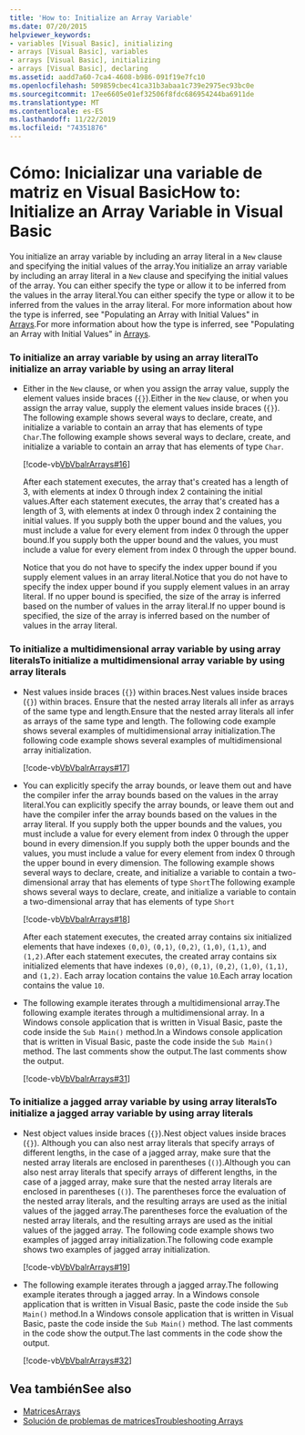 ```yaml
---
title: 'How to: Initialize an Array Variable'
ms.date: 07/20/2015
helpviewer_keywords:
- variables [Visual Basic], initializing
- arrays [Visual Basic], variables
- arrays [Visual Basic], initializing
- arrays [Visual Basic], declaring
ms.assetid: aadd7a60-7ca4-4608-b986-091f19e7fc10
ms.openlocfilehash: 509859cbec41ca31b3abaa1c739e2975ec93bc0e
ms.sourcegitcommit: 17ee6605e01ef32506f8fdc686954244ba6911de
ms.translationtype: MT
ms.contentlocale: es-ES
ms.lasthandoff: 11/22/2019
ms.locfileid: "74351876"
---
```

# <a name="how-to-initialize-an-array-variable-in-visual-basic"></a><span data-ttu-id="2bf40-102">Cómo: Inicializar una variable de matriz en Visual Basic</span><span class="sxs-lookup"><span data-stu-id="2bf40-102">How to: Initialize an Array Variable in Visual Basic</span></span>
<span data-ttu-id="2bf40-103">You initialize an array variable by including an array literal in a `New` clause and specifying the initial values of the array.</span><span class="sxs-lookup"><span data-stu-id="2bf40-103">You initialize an array variable by including an array literal in a `New` clause and specifying the initial values of the array.</span></span> <span data-ttu-id="2bf40-104">You can either specify the type or allow it to be inferred from the values in the array literal.</span><span class="sxs-lookup"><span data-stu-id="2bf40-104">You can either specify the type or allow it to be inferred from the values in the array literal.</span></span> <span data-ttu-id="2bf40-105">For more information about how the type is inferred, see "Populating an Array with Initial Values" in [Arrays](../../../../visual-basic/programming-guide/language-features/arrays/index.md).</span><span class="sxs-lookup"><span data-stu-id="2bf40-105">For more information about how the type is inferred, see "Populating an Array with Initial Values" in [Arrays](../../../../visual-basic/programming-guide/language-features/arrays/index.md).</span></span>  
  
### <a name="to-initialize-an-array-variable-by-using-an-array-literal"></a><span data-ttu-id="2bf40-106">To initialize an array variable by using an array literal</span><span class="sxs-lookup"><span data-stu-id="2bf40-106">To initialize an array variable by using an array literal</span></span>  
  
- <span data-ttu-id="2bf40-107">Either in the `New` clause, or when you assign the array value, supply the element values inside braces (`{}`).</span><span class="sxs-lookup"><span data-stu-id="2bf40-107">Either in the `New` clause, or when you assign the array value, supply the element values inside braces (`{}`).</span></span> <span data-ttu-id="2bf40-108">The following example shows several ways to declare, create, and initialize a variable to contain an array that has elements of type `Char`.</span><span class="sxs-lookup"><span data-stu-id="2bf40-108">The following example shows several ways to declare, create, and initialize a variable to contain an array that has elements of type `Char`.</span></span>  
  
     [!code-vb[VbVbalrArrays#16](~/samples/snippets/visualbasic/VS_Snippets_VBCSharp/VbVbalrArrays/VB/Class1.vb#16)]  
  
     <span data-ttu-id="2bf40-109">After each statement executes, the array that's created has a length of 3, with elements at index 0 through index 2 containing the initial values.</span><span class="sxs-lookup"><span data-stu-id="2bf40-109">After each statement executes, the array that's created has a length of 3, with elements at index 0 through index 2 containing the initial values.</span></span> <span data-ttu-id="2bf40-110">If you supply both the upper bound and the values, you must include a value for every element from index 0 through the upper bound.</span><span class="sxs-lookup"><span data-stu-id="2bf40-110">If you supply both the upper bound and the values, you must include a value for every element from index 0 through the upper bound.</span></span>  
  
     <span data-ttu-id="2bf40-111">Notice that you do not have to specify the index upper bound if you supply element values in an array literal.</span><span class="sxs-lookup"><span data-stu-id="2bf40-111">Notice that you do not have to specify the index upper bound if you supply element values in an array literal.</span></span> <span data-ttu-id="2bf40-112">If no upper bound is specified, the size of the array is inferred based on the number of values in the array literal.</span><span class="sxs-lookup"><span data-stu-id="2bf40-112">If no upper bound is specified, the size of the array is inferred based on the number of values in the array literal.</span></span>  
  
### <a name="to-initialize-a-multidimensional-array-variable-by-using-array-literals"></a><span data-ttu-id="2bf40-113">To initialize a multidimensional array variable by using array literals</span><span class="sxs-lookup"><span data-stu-id="2bf40-113">To initialize a multidimensional array variable by using array literals</span></span>  
  
- <span data-ttu-id="2bf40-114">Nest values inside braces (`{}`) within braces.</span><span class="sxs-lookup"><span data-stu-id="2bf40-114">Nest values inside braces (`{}`) within braces.</span></span> <span data-ttu-id="2bf40-115">Ensure that the nested array literals all infer as arrays of the same type and length.</span><span class="sxs-lookup"><span data-stu-id="2bf40-115">Ensure that the nested array literals all infer as arrays of the same type and length.</span></span> <span data-ttu-id="2bf40-116">The following code example shows several examples of multidimensional array initialization.</span><span class="sxs-lookup"><span data-stu-id="2bf40-116">The following code example shows several examples of multidimensional array initialization.</span></span>  
  
     [!code-vb[VbVbalrArrays#17](~/samples/snippets/visualbasic/VS_Snippets_VBCSharp/VbVbalrArrays/VB/Class1.vb#17)]  
  
- <span data-ttu-id="2bf40-117">You can explicitly specify the array bounds, or leave them out and have the compiler infer the array bounds based on the values in the array literal.</span><span class="sxs-lookup"><span data-stu-id="2bf40-117">You can explicitly specify the array bounds, or leave them out and have the compiler infer the array bounds based on the values in the array literal.</span></span> <span data-ttu-id="2bf40-118">If you supply both the upper bounds and the values, you must include a value for every element from index 0 through the upper bound in every dimension.</span><span class="sxs-lookup"><span data-stu-id="2bf40-118">If you supply both the upper bounds and the values, you must include a value for every element from index 0 through the upper bound in every dimension.</span></span> <span data-ttu-id="2bf40-119">The following example shows several ways to declare, create, and initialize a variable to contain a two-dimensional array that has elements of type `Short`</span><span class="sxs-lookup"><span data-stu-id="2bf40-119">The following example shows several ways to declare, create, and initialize a variable to contain a two-dimensional array that has elements of type `Short`</span></span>  
  
     [!code-vb[VbVbalrArrays#18](~/samples/snippets/visualbasic/VS_Snippets_VBCSharp/VbVbalrArrays/VB/Class1.vb#18)]  
  
     <span data-ttu-id="2bf40-120">After each statement executes, the created array contains six initialized elements that have indexes `(0,0)`, `(0,1)`, `(0,2)`, `(1,0)`, `(1,1)`, and `(1,2)`.</span><span class="sxs-lookup"><span data-stu-id="2bf40-120">After each statement executes, the created array contains six initialized elements that have indexes `(0,0)`, `(0,1)`, `(0,2)`, `(1,0)`, `(1,1)`, and `(1,2)`.</span></span> <span data-ttu-id="2bf40-121">Each array location contains the value `10`.</span><span class="sxs-lookup"><span data-stu-id="2bf40-121">Each array location contains the value `10`.</span></span>  
  
- <span data-ttu-id="2bf40-122">The following example iterates through a multidimensional array.</span><span class="sxs-lookup"><span data-stu-id="2bf40-122">The following example iterates through a multidimensional array.</span></span> <span data-ttu-id="2bf40-123">In a Windows console application that is written in Visual Basic, paste the code inside the `Sub Main()` method.</span><span class="sxs-lookup"><span data-stu-id="2bf40-123">In a Windows console application that is written in Visual Basic, paste the code inside the `Sub Main()` method.</span></span> <span data-ttu-id="2bf40-124">The last comments show the output.</span><span class="sxs-lookup"><span data-stu-id="2bf40-124">The last comments show the output.</span></span>  
  
     [!code-vb[VbVbalrArrays#31](~/samples/snippets/visualbasic/VS_Snippets_VBCSharp/VbVbalrArrays/VB/Class1.vb#31)]  
  
### <a name="to-initialize-a-jagged-array-variable-by-using-array-literals"></a><span data-ttu-id="2bf40-125">To initialize a jagged array variable by using array literals</span><span class="sxs-lookup"><span data-stu-id="2bf40-125">To initialize a jagged array variable by using array literals</span></span>  
  
- <span data-ttu-id="2bf40-126">Nest object values inside braces (`{}`).</span><span class="sxs-lookup"><span data-stu-id="2bf40-126">Nest object values inside braces (`{}`).</span></span> <span data-ttu-id="2bf40-127">Although you can also nest array literals that specify arrays of different lengths, in the case of a jagged array, make sure that the nested array literals are enclosed in parentheses (`()`).</span><span class="sxs-lookup"><span data-stu-id="2bf40-127">Although you can also nest array literals that specify arrays of different lengths, in the case of a jagged array, make sure that the nested array literals are enclosed in parentheses (`()`).</span></span> <span data-ttu-id="2bf40-128">The parentheses force the evaluation of the nested array literals, and the resulting arrays are used as the initial values of the jagged array.</span><span class="sxs-lookup"><span data-stu-id="2bf40-128">The parentheses force the evaluation of the nested array literals, and the resulting arrays are used as the initial values of the jagged array.</span></span> <span data-ttu-id="2bf40-129">The following code example shows two examples of jagged array initialization.</span><span class="sxs-lookup"><span data-stu-id="2bf40-129">The following code example shows two examples of jagged array initialization.</span></span>  
  
     [!code-vb[VbVbalrArrays#19](~/samples/snippets/visualbasic/VS_Snippets_VBCSharp/VbVbalrArrays/VB/Class1.vb#19)]  
  
- <span data-ttu-id="2bf40-130">The following example iterates through a jagged array.</span><span class="sxs-lookup"><span data-stu-id="2bf40-130">The following example iterates through a jagged array.</span></span> <span data-ttu-id="2bf40-131">In a Windows console application that is written in Visual Basic, paste the code inside the `Sub Main()` method.</span><span class="sxs-lookup"><span data-stu-id="2bf40-131">In a Windows console application that is written in Visual Basic, paste the code inside the `Sub Main()` method.</span></span>  <span data-ttu-id="2bf40-132">The last comments in the code show the output.</span><span class="sxs-lookup"><span data-stu-id="2bf40-132">The last comments in the code show the output.</span></span>  
  
     [!code-vb[VbVbalrArrays#32](~/samples/snippets/visualbasic/VS_Snippets_VBCSharp/VbVbalrArrays/VB/Class1.vb#32)]  
  
## <a name="see-also"></a><span data-ttu-id="2bf40-133">Vea también</span><span class="sxs-lookup"><span data-stu-id="2bf40-133">See also</span></span>

- [<span data-ttu-id="2bf40-134">Matrices</span><span class="sxs-lookup"><span data-stu-id="2bf40-134">Arrays</span></span>](../../../../visual-basic/programming-guide/language-features/arrays/index.md)
- [<span data-ttu-id="2bf40-135">Solución de problemas de matrices</span><span class="sxs-lookup"><span data-stu-id="2bf40-135">Troubleshooting Arrays</span></span>](../../../../visual-basic/programming-guide/language-features/arrays/troubleshooting-arrays.md)
